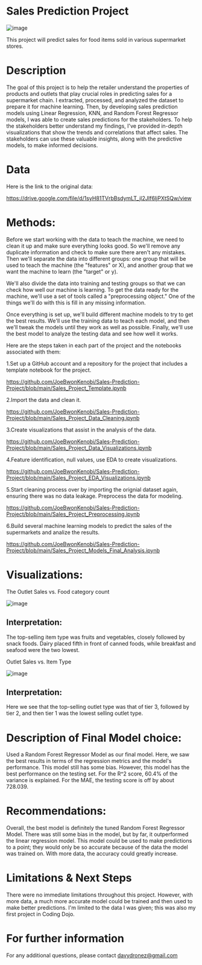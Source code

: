 # Sales Prediction Project

   ![image](https://github.com/JoeBwonKenobi/Sales-Prediction-Project/assets/117705408/74fbead5-6035-4ce9-9140-e6ca2058c07b)

This project will predict sales for food items sold in various supermarket stores.

# Description

The goal of this project is to help the retailer understand the properties of products and outlets that play crucial roles in predicting sales for a supermarket chain. I extracted, processed, and analyzed the dataset to prepare it for machine learning. Then, by developing sales prediction models using Linear Regression, KNN, and Random Forest Regressor models, I was able to create sales predictions for the stakeholders. To help the stakeholders better understand my findings, I've provided in-depth visualizations that show the trends and correlations that affect sales. The stakeholders can use these valuable insights, along with the predictive models, to make informed decisions.

# Data

Here is the link to the original data:

https://drive.google.com/file/d/1syH81TVrbBsdymLT_jl2JIf6IjPXtSQw/view

# Methods:

Before we start working with the data to teach the machine, we need to clean it up and make sure everything looks good. So we'll remove any duplicate information and check to make sure there aren't any mistakes. Then we'll separate the data into different groups: one group that will be used to teach the machine (the "features" or X), and another group that we want the machine to learn (the "target" or y).

We'll also divide the data into training and testing groups so that we can check how well our machine is learning. To get the data ready for the machine, we'll use a set of tools called a "preprocessing object." One of the things we'll do with this is fill in any missing information.

Once everything is set up, we'll build different machine models to try to get the best results. We'll use the training data to teach each model, and then we'll tweak the models until they work as well as possible. Finally, we'll use the best model to analyze the testing data and see how well it works.

Here are the steps taken in each part of the project and the notebooks associated with them:

1.Set up a GitHub account and a repository for the project that includes a template notebook for the project.

https://github.com/JoeBwonKenobi/Sales-Prediction-Project/blob/main/Sales_Project_Template.ipynb

2.Import the data and clean it.

https://github.com/JoeBwonKenobi/Sales-Prediction-Project/blob/main/Sales_Project_Data_Cleaning.ipynb

3.Create visualizations that assist in the analysis of the data.

https://github.com/JoeBwonKenobi/Sales-Prediction-Project/blob/main/Sales_Project_Data_Visualizations.ipynb

4.Feature identification, null values, use EDA to create visualizations.

https://github.com/JoeBwonKenobi/Sales-Prediction-Project/blob/main/Sales_Project_EDA_Visualizations.ipynb

5.Start cleaning process over by importing the orignial dataset again, ensuring there was no data leakage. Preprocess the data for modeling.

https://github.com/JoeBwonKenobi/Sales-Prediction-Project/blob/main/Sales_Project_Preprocessing.ipynb

6.Build several machine learning models to predict the sales of the supermarkets and analize the results.

https://github.com/JoeBwonKenobi/Sales-Prediction-Project/blob/main/Sales_Project_Models_Final_Analysis.ipynb

# Visualizations:

The 
Outlet Sales vs. Food category count

![image](https://user-images.githubusercontent.com/117705408/235286820-09e4f7f5-f661-4382-9515-c3c331e7605b.png)


## **Interpretation:**

The top-selling item type was fruits and vegetables, closely followed by snack foods. Dairy placed fifth in front of canned foods, while breakfast and seafood were the two lowest.


Outlet Sales vs. Item Type

![image](https://user-images.githubusercontent.com/117705408/235287026-1d9219a9-3388-4744-867c-84932cdf801a.png)



## **Interpretation:**

Here we see that the top-selling outlet type was that of tier 3, followed by tier 2, and then tier 1 was the lowest selling outlet type.

# Description of Final Model choice:

Used a Random Forest Regressor Model as our final model. Here, we saw the best results in terms of the regression metrics and the model's performance. This model still has some bias. However, this model has the best performance on the testing set. For the R^2 score, 60.4% of the variance is explained. For the MAE, the testing score is off by about 728.039.

# Recommendations:

Overall, the best model is definitely the tuned Random Forest Regressor Model. There was still some bias in the model, but by far, it outperformed the linear regression model. This model could be used to make predictions to a point; they would only be so accurate because of the data the model was trained on. With more data, the accuracy could greatly increase.

# Limitations & Next Steps
There were no immediate limitations throughout this project. However, with more data, a much more accurate model could be trained and then used to make better predictions. I'm limited to the data I was given; this was also my first project in Coding Dojo.

# For further information
For any additional questions, please contact davydronez@gmail.com
